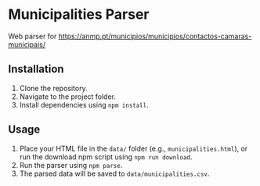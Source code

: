 # Municipalities Parser

Web parser for https://anmp.pt/municipios/municipios/contactos-camaras-municipais/

## Installation

1. Clone the repository.
2. Navigate to the project folder.
3. Install dependencies using `npm install`.

## Usage

1. Place your HTML file in the `data/` folder (e.g., `municipalities.html`), or run the download npm script using `npm run download`.
2. Run the parser using `npm parse`.
3. The parsed data will be saved to `data/municipalities.csv`.
